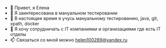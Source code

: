 - 👋 Привет, я Елена
- 👀 Я заинтересована в мануальном тестировании
- 🌱 В настоящее время я учусь мануальному тестированию, java, git, xpath, docker
- 💞️ Я хочу сотрудничать с IT компаниями и организациями где есть IT отделы
- 📫 Связаться со мной можно helen100289@yandex.ru

<!---
helenvel/helenvel is a ✨ special ✨ repository because its `README.md` (this file) appears on your GitHub profile.
You can click the Preview link to take a look at your changes.
--->
